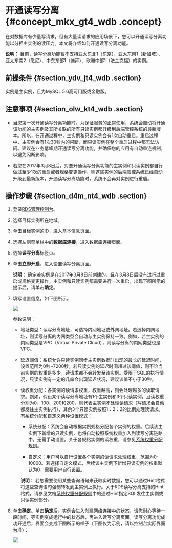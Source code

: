 # 开通读写分离 {#concept_mkx_gt4_wdb .concept}

在对数据库有少量写请求，但有大量读请求的应用场景下，您可以开通读写分离功能以分担主实例的读压力。本文将介绍如何开通读写分离功能。

**说明：** 目前，读写分离功能暂不支持亚太东北1（东京）、亚太东南1（新加坡）、亚太东南2（悉尼）、中东东部1（迪拜）、欧洲中部1（法兰克福）的实例。

## 前提条件 {#section_ydv_jt4_wdb .section}

实例是主实例，且为MySQL 5.6高可用版或金融版。

## 注意事项 {#section_olw_kt4_wdb .section}

-   当您第一次开通读写分离功能时，为保证服务的正常使用，系统会自动将开通该功能的主实例及其所关联的所有只读实例都升级到后端管控系统的最新版本。所以，在开通过程中，主实例和只读实例会有1次自动重启。重启过程中，主实例会有1次30秒内的闪断，而只读实例在整个重启过程中都无法访问。建议在业务低峰期开通读写分离功能，并确保您的应用有自动重连机制，以避免闪断影响。

-   若您在2017年3月8日后，对要开通读写分离功能的主实例和只读实例都自行做过至少1次的重启或者规格变更操作，则这些实例的后端管控系统已经自动升级到最新版本，开通读写分离功能时，系统不会再对实例进行重启。


## 操作步骤 {#section_d4m_nt4_wdb .section}

1.  登录[RDS管理控制台](https://rdsnew.console.aliyun.com/console/index#/rdsList/)。
2.  选择目标实例所在地域。
3.  单击目标实例的ID，进入基本信息页面。
4.  选择左侧菜单栏中的**数据库连接**，进入数据库连接页面。
5.  选择**读写分离**标签页。
6.  单击**立即开启**，进入设置读写分离页面。

    **说明：** 确定若实例是在2017年3月8日前创建的，且在3月8日后没有进行过重启或规格变更操作，主实例和只读实例都需要进行一次重启，出现下图所示的提示后，请单击**确定**。

7.  填写设置信息，如下图所示。

    ![](http://static-aliyun-doc.oss-cn-hangzhou.aliyuncs.com/assets/img/7915/3097_zh-CN.png)

    参数说明：

    -   地址类型：读写分离地址，可选择内网地址或外网地址。若选择内网地址，则读写分离的内网类型会自动与主实例保持一致。例如，若主实例的内网类型是VPC（Virtual Private Cloud），则读写分离的内网类型也是VPC。

    -   延迟阈值：系统允许只读实例同步主实例数据时出现的最长的延迟时间，设置范围为0秒~7200秒。若只读实例的延迟时间超过该阈值，则不论当前实例的权重是多少，读请求都不会转发至该实例。受限于SQL的执行情况，只读实例有一定的几率会出现延迟状况，建议该值不小于30秒。

    -   读权重分配：各实例的读请求权重，权重越高，则会处理越多的读取请求。例如，假设某个读写分离地址有1个主实例和3个只读实例，且读权重分别为0、100、200和200，则代表主实例不处理读请求（写请求会自动都发往主实例执行），其余3个只读实例按照1：2：2的比例处理读请求。有系统分配和自定义两种设置模式：

        -   系统分配：系统会自动根据实例规格分配各个实例的权重。后续该主实例下新增的只读实例，也将自动按照系统权重加入到读写分离链路中，无需手动设置。关于各规格实例的读权重，请参见[系统权重分配规则](intl.zh-CN/用户指南/读写分离/系统权重分配规则.md#)。

        -   自定义：用户可以自行设置各个实例的读请求处理权重，范围为0-10000。若选择自定义模式，后续该主实例下新增只读实例的权重默认为0，需要用户自行设置。

        **说明：** 若您需要使用某些查询语句来获取实时数据，您可以通过Hint格式将这些查询语句强制转发到主实例上执行。关于RDS读写分离支持的Hint格式，请参见文档[系统权重分配规则](intl.zh-CN/用户指南/读写分离/系统权重分配规则.md#)中的通过Hint指定SQL发往主实例或只读实例部分。

8.  单击**确定**。单击**确定**后，实例会进入创建网络连接中的状态，请您耐心等待一段时间，等实例变成运行中的状态后，再进入读写分离页面。读写分离功能成功开通后，界面会变成下图所示的样子（下图仅为示例，请以控制台实际界面为准）：

    ![](http://static-aliyun-doc.oss-cn-hangzhou.aliyuncs.com/assets/img/7915/3099_zh-CN.png)


